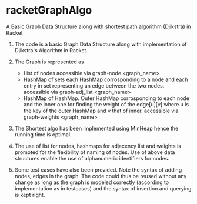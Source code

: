 # racketGraphAlgo
A Basic Graph Data Structure along with shortest path algorithm (Djikstra) in Racket

1) The code is a basic Graph Data Structure along with implementation of Djikstra's Algorithm in Racket. 
2) The Graph is represented as 
    * List of nodes 
            accessible via graph-node <graph_name>
    * HashMap of sets each HashMap corrosponding to a node and each entry in set representing an edge between the two nodes.
            accessible via graph-adj_list <graph_name>
    * HashMap of HashMap. Outer HashMap corrosponding to each node and the inner one for finding the weight of the edge[u][v]
      where u is the key of the outer HashMap and v that of inner. 
            accessible via graph-weights <graph_name>
3) The Shortest algo has been implemented using MinHeap hence the running time is optimal. 
4) The use of list for nodes, hashmaps for adjacency list and weights is promoted for the flexibility of naming of nodes.
    Use of above data structures enable the use of alphanumeric identifiers for nodes.
    
5) Some test cases have also been provided. Note the syntax of adding nodes, edges in the graph. The code could thus be reused
   without any change as long as the graph is modeled correctly (according to implementation as in testcases) and the syntax of insertion and querying is
   kept right.
